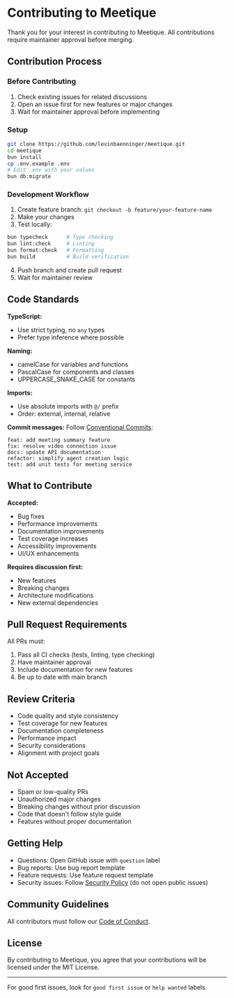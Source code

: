 # Contributing to Meetique

Thank you for your interest in contributing to Meetique. All contributions require maintainer approval before merging.

## Contribution Process

### Before Contributing

1. Check existing issues for related discussions
2. Open an issue first for new features or major changes
3. Wait for maintainer approval before implementing

### Setup

```bash
git clone https://github.com/levinbaenninger/meetique.git
cd meetique
bun install
cp .env.example .env
# Edit .env with your values
bun db:migrate
```

### Development Workflow

1. Create feature branch: `git checkout -b feature/your-feature-name`
2. Make your changes
3. Test locally:

```bash
bun typecheck      # Type checking
bun lint:check     # Linting
bun format:check   # Formatting
bun build          # Build verification
```

4. Push branch and create pull request
5. Wait for maintainer review

## Code Standards

**TypeScript:**

- Use strict typing, no `any` types
- Prefer type inference where possible

**Naming:**

- camelCase for variables and functions
- PascalCase for components and classes
- UPPERCASE_SNAKE_CASE for constants

**Imports:**

- Use absolute imports with `@/` prefix
- Order: external, internal, relative

**Commit messages:**
Follow [Conventional Commits](https://www.conventionalcommits.org/):

```
feat: add meeting summary feature
fix: resolve video connection issue
docs: update API documentation
refactor: simplify agent creation logic
test: add unit tests for meeting service
```

## What to Contribute

**Accepted:**

- Bug fixes
- Performance improvements
- Documentation improvements
- Test coverage increases
- Accessibility improvements
- UI/UX enhancements

**Requires discussion first:**

- New features
- Breaking changes
- Architecture modifications
- New external dependencies

## Pull Request Requirements

All PRs must:

1. Pass all CI checks (tests, linting, type checking)
2. Have maintainer approval
3. Include documentation for new features
4. Be up to date with main branch

## Review Criteria

- Code quality and style consistency
- Test coverage for new features
- Documentation completeness
- Performance impact
- Security considerations
- Alignment with project goals

## Not Accepted

- Spam or low-quality PRs
- Unauthorized major changes
- Breaking changes without prior discussion
- Code that doesn't follow style guide
- Features without proper documentation

## Getting Help

- Questions: Open GitHub issue with `question` label
- Bug reports: Use bug report template
- Feature requests: Use feature request template
- Security issues: Follow [Security Policy](SECURITY.md) (do not open public issues)

## Community Guidelines

All contributors must follow our [Code of Conduct](CODE_OF_CONDUCT.md).

## License

By contributing to Meetique, you agree that your contributions will be licensed under the MIT License.

---

For good first issues, look for `good first issue` or `help wanted` labels.
